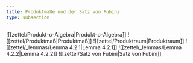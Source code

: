 ```yaml
---
title: Produktmaße und der Satz von Fubini
type: subsection
---
```


![[zettel/Produkt-σ-Algebra|Produkt-σ-Algebra]]
![[zettel/Produktmaß|Produktmaß]]
![[zettel/Produktraum|Produktraum]]
![[zettel/_lemmas/Lemma 4.2.1|Lemma 4.2.1]]
![[zettel/_lemmas/Lemma 4.2.2|Lemma 4.2.2]]
![[zettel/Satz von Fubini|Satz von Fubini]]